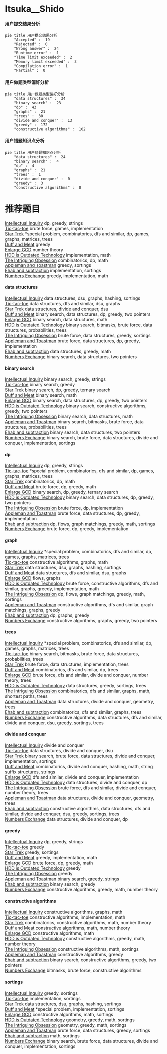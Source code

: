 # Itsuka__Shido
<!-- tabs:start -->
#### **用户提交结果分析**

```mermaid
pie title 用户提交结果分析
    "Accepted" :  19
    "Rejected" :  0
    "Wrong answer" :  24
    "Runtime error" :  1
    "Time limit exceeded" :  2
    "Memory limit exceeded" :  3
    "Compilation error" :  1
    "Partial" :  0
```
#### **用户做题类型偏好分析**

```mermaid
pie title 用户做题类型偏好分析
    "data structures" :  34
    "binary search" :  23
    "dp" :  43
    "graphs" :  21
    "trees" :  30
    "divide and conquer" :  13
    "greedy" :  172
    "constructive algorithms" :  102
```
#### **用户错题知识点分析**

```mermaid
pie title 用户错题知识点分析
    "data structures" :  24
    "binary search" :  4
    "dp" :  4
    "graphs" :  21
    "trees" :  1
    "divide and conquer" :  0
    "greedy" :  3
    "constructive algorithms" :  0
```
<!-- tabs:end -->
# 推荐题目
[Intellectual Inquiry](http://codeforces.com/problemset/problem/645/E)		dp,
                        greedy,
                        strings		  
[Tic-tac-toe](http://codeforces.com/problemset/problem/3/C)		brute force,
                        games,
                        implementation		  
[Star Trek](http://codeforces.com/problemset/problem/1402/C)		*special problem,
                        combinatorics,
                        dfs and similar,
                        dp,
                        games,
                        graphs,
                        matrices,
                        trees		  
[Duff and Meat](http://codeforces.com/problemset/problem/588/A)		greedy		  
[Enlarge GCD](http://codeforces.com/problemset/problem/1034/A)		number theory		  
[HDD is Outdated Technology](http://codeforces.com/problemset/problem/612/B)		implementation,
                        math		  
[The Intriguing Obsession](http://codeforces.com/problemset/problem/869/C)		combinatorics,
                        dp,
                        math		  
[Appleman and Toastman](http://codeforces.com/problemset/problem/461/A)		greedy,
                        sortings		  
[Ehab and subtraction](http://codeforces.com/problemset/problem/1088/B)		implementation,
                        sortings		  
[Numbers Exchange](http://codeforces.com/problemset/problem/746/E)		greedy,
                        implementation,
                        math		  
<!-- tabs:start -->
#### **data structures**
[Intellectual Inquiry](http://codeforces.com/problemset/problem/190/E)		data structures,
                        dsu,
                        graphs,
                        hashing,
                        sortings		  
[Tic-tac-toe](http://codeforces.com/problemset/problem/920/E)		data structures,
                        dfs and similar,
                        dsu,
                        graphs		  
[Star Trek](http://codeforces.com/problemset/problem/763/E)		data structures,
                        divide and conquer,
                        dsu		  
[Duff and Meat](http://codeforces.com/problemset/problem/1492/C)		binary search,
                        data structures,
                        dp,
                        greedy,
                        two pointers		  
[Enlarge GCD](http://codeforces.com/problemset/problem/1490/G)		binary search,
                        data structures,
                        math		  
[HDD is Outdated Technology](http://codeforces.com/problemset/problem/1479/D)		binary search,
                        bitmasks,
                        brute force,
                        data structures,
                        probabilities,
                        trees		  
[The Intriguing Obsession](http://codeforces.com/problemset/problem/1497/A)		brute force,
                        data structures,
                        greedy,
                        sortings		  
[Appleman and Toastman](http://codeforces.com/problemset/problem/1491/C)		brute force,
                        data structures,
                        dp,
                        greedy,
                        implementation		  
[Ehab and subtraction](http://codeforces.com/problemset/problem/1492/B)		data structures,
                        greedy,
                        math		  
[Numbers Exchange](http://codeforces.com/problemset/problem/1436/E)		binary search,
                        data structures,
                        two pointers		  
#### **binary search**
[Intellectual Inquiry](https://codeforces.com/contest/779/problem/D)		binary search,
                        greedy,
                        strings		  
[Tic-tac-toe](http://codeforces.com/problemset/problem/1305/H)		binary search,
                        greedy		  
[Star Trek](http://codeforces.com/problemset/problem/808/E)		binary search,
                        dp,
                        greedy,
                        ternary search		  
[Duff and Meat](http://codeforces.com/problemset/problem/1260/B)		binary search,
                        math		  
[Enlarge GCD](http://codeforces.com/problemset/problem/1492/C)		binary search,
                        data structures,
                        dp,
                        greedy,
                        two pointers		  
[HDD is Outdated Technology](http://codeforces.com/problemset/problem/1463/D)		binary search,
                        constructive algorithms,
                        greedy,
                        two pointers		  
[The Intriguing Obsession](http://codeforces.com/problemset/problem/1490/G)		binary search,
                        data structures,
                        math		  
[Appleman and Toastman](http://codeforces.com/problemset/problem/1479/D)		binary search,
                        bitmasks,
                        brute force,
                        data structures,
                        probabilities,
                        trees		  
[Ehab and subtraction](http://codeforces.com/problemset/problem/1436/E)		binary search,
                        data structures,
                        two pointers		  
[Numbers Exchange](http://codeforces.com/problemset/problem/1461/D)		binary search,
                        brute force,
                        data structures,
                        divide and conquer,
                        implementation,
                        sortings		  
#### **dp**
[Intellectual Inquiry](http://codeforces.com/problemset/problem/645/E)		dp,
                        greedy,
                        strings		  
[Tic-tac-toe](http://codeforces.com/problemset/problem/1402/C)		*special problem,
                        combinatorics,
                        dfs and similar,
                        dp,
                        games,
                        graphs,
                        matrices,
                        trees		  
[Star Trek](http://codeforces.com/problemset/problem/869/C)		combinatorics,
                        dp,
                        math		  
[Duff and Meat](http://codeforces.com/problemset/problem/1348/E)		brute force,
                        dp,
                        greedy,
                        math		  
[Enlarge GCD](http://codeforces.com/problemset/problem/808/E)		binary search,
                        dp,
                        greedy,
                        ternary search		  
[HDD is Outdated Technology](http://codeforces.com/problemset/problem/1492/C)		binary search,
                        data structures,
                        dp,
                        greedy,
                        two pointers		  
[The Intriguing Obsession](https://codeforces.com/contest/1457/problem/C)		brute force,
                        dp,
                        implementation		  
[Appleman and Toastman](http://codeforces.com/problemset/problem/1491/C)		brute force,
                        data structures,
                        dp,
                        greedy,
                        implementation		  
[Ehab and subtraction](http://codeforces.com/problemset/problem/1437/C)		dp,
                        flows,
                        graph matchings,
                        greedy,
                        math,
                        sortings		  
[Numbers Exchange](http://codeforces.com/problemset/problem/1499/B)		brute force,
                        dp,
                        greedy,
                        implementation		  
#### **graph**
[Intellectual Inquiry](http://codeforces.com/problemset/problem/1402/C)		*special problem,
                        combinatorics,
                        dfs and similar,
                        dp,
                        games,
                        graphs,
                        matrices,
                        trees		  
[Tic-tac-toe](http://codeforces.com/problemset/problem/899/C)		constructive algorithms,
                        graphs,
                        math		  
[Star Trek](http://codeforces.com/problemset/problem/190/E)		data structures,
                        dsu,
                        graphs,
                        hashing,
                        sortings		  
[Duff and Meat](http://codeforces.com/problemset/problem/920/E)		data structures,
                        dfs and similar,
                        dsu,
                        graphs		  
[Enlarge GCD](http://codeforces.com/problemset/problem/164/C)		flows,
                        graphs		  
[HDD is Outdated Technology](http://codeforces.com/problemset/problem/1487/C)		brute force,
                        constructive algorithms,
                        dfs and similar,
                        graphs,
                        greedy,
                        implementation,
                        math		  
[The Intriguing Obsession](http://codeforces.com/problemset/problem/1437/C)		dp,
                        flows,
                        graph matchings,
                        greedy,
                        math,
                        sortings		  
[Appleman and Toastman](http://codeforces.com/problemset/problem/1470/D)		constructive algorithms,
                        dfs and similar,
                        graph matchings,
                        graphs,
                        greedy		  
[Ehab and subtraction](http://codeforces.com/problemset/problem/1476/C)		dp,
                        graphs,
                        greedy		  
[Numbers Exchange](http://codeforces.com/problemset/problem/1304/D)		constructive algorithms,
                        graphs,
                        greedy,
                        two pointers		  
#### **trees**
[Intellectual Inquiry](http://codeforces.com/problemset/problem/1402/C)		*special problem,
                        combinatorics,
                        dfs and similar,
                        dp,
                        games,
                        graphs,
                        matrices,
                        trees		  
[Tic-tac-toe](http://codeforces.com/problemset/problem/1479/D)		binary search,
                        bitmasks,
                        brute force,
                        data structures,
                        probabilities,
                        trees		  
[Star Trek](http://codeforces.com/problemset/problem/1511/C)		brute force,
                        data structures,
                        implementation,
                        trees		  
[Duff and Meat](http://codeforces.com/problemset/problem/1499/F)		combinatorics,
                        dfs and similar,
                        dp,
                        trees		  
[Enlarge GCD](http://codeforces.com/problemset/problem/1491/E)		brute force,
                        dfs and similar,
                        divide and conquer,
                        number theory,
                        trees		  
[HDD is Outdated Technology](http://codeforces.com/problemset/problem/1466/D)		data structures,
                        greedy,
                        sortings,
                        trees		  
[The Intriguing Obsession](http://codeforces.com/problemset/problem/1495/D)		combinatorics,
                        dfs and similar,
                        graphs,
                        math,
                        shortest paths,
                        trees		  
[Appleman and Toastman](http://codeforces.com/problemset/problem/1303/G)		data structures,
                        divide and conquer,
                        geometry,
                        trees		  
[Ehab and subtraction](http://codeforces.com/problemset/problem/1454/E)		combinatorics,
                        dfs and similar,
                        graphs,
                        trees		  
[Numbers Exchange](http://codeforces.com/problemset/problem/1494/D)		constructive algorithms,
                        data structures,
                        dfs and similar,
                        divide and conquer,
                        dsu,
                        greedy,
                        sortings,
                        trees		  
#### **divide and conquer**
[Intellectual Inquiry](http://codeforces.com/problemset/problem/1470/F)		divide and conquer		  
[Tic-tac-toe](http://codeforces.com/problemset/problem/763/E)		data structures,
                        divide and conquer,
                        dsu		  
[Star Trek](http://codeforces.com/problemset/problem/1461/D)		binary search,
                        brute force,
                        data structures,
                        divide and conquer,
                        implementation,
                        sortings		  
[Duff and Meat](http://codeforces.com/problemset/problem/1466/G)		combinatorics,
                        divide and conquer,
                        hashing,
                        math,
                        string suffix structures,
                        strings		  
[Enlarge GCD](http://codeforces.com/problemset/problem/1490/D)		dfs and similar,
                        divide and conquer,
                        implementation		  
[HDD is Outdated Technology](https://codeforces.com/contest/1483/problem/C)		data structures,
                        divide and conquer,
                        dp		  
[The Intriguing Obsession](http://codeforces.com/problemset/problem/1491/E)		brute force,
                        dfs and similar,
                        divide and conquer,
                        number theory,
                        trees		  
[Appleman and Toastman](http://codeforces.com/problemset/problem/1303/G)		data structures,
                        divide and conquer,
                        geometry,
                        trees		  
[Ehab and subtraction](http://codeforces.com/problemset/problem/1494/D)		constructive algorithms,
                        data structures,
                        dfs and similar,
                        divide and conquer,
                        dsu,
                        greedy,
                        sortings,
                        trees		  
[Numbers Exchange](http://codeforces.com/problemset/problem/1482/E)		data structures,
                        divide and conquer,
                        dp		  
#### **greedy**
[Intellectual Inquiry](http://codeforces.com/problemset/problem/645/E)		dp,
                        greedy,
                        strings		  
[Tic-tac-toe](http://codeforces.com/problemset/problem/588/A)		greedy		  
[Star Trek](http://codeforces.com/problemset/problem/461/A)		greedy,
                        sortings		  
[Duff and Meat](http://codeforces.com/problemset/problem/746/E)		greedy,
                        implementation,
                        math		  
[Enlarge GCD](http://codeforces.com/problemset/problem/1348/E)		brute force,
                        dp,
                        greedy,
                        math		  
[HDD is Outdated Technology](http://codeforces.com/problemset/problem/1267/E)		greedy		  
[The Intriguing Obsession](http://codeforces.com/problemset/problem/1452/C)		greedy		  
[Appleman and Toastman](https://codeforces.com/contest/779/problem/D)		binary search,
                        greedy,
                        strings		  
[Ehab and subtraction](http://codeforces.com/problemset/problem/1305/H)		binary search,
                        greedy		  
[Numbers Exchange](https://codeforces.com/contest/1150/problem/C)		constructive algorithms,
                        greedy,
                        math,
                        number theory		  
#### **constructive algorithms**
[Intellectual Inquiry](http://codeforces.com/problemset/problem/899/C)		constructive algorithms,
                        graphs,
                        math		  
[Tic-tac-toe](http://codeforces.com/problemset/problem/369/B)		constructive algorithms,
                        implementation,
                        math		  
[Star Trek](http://codeforces.com/problemset/problem/894/B)		combinatorics,
                        constructive algorithms,
                        math,
                        number theory		  
[Duff and Meat](http://codeforces.com/problemset/problem/271/E)		constructive algorithms,
                        math,
                        number theory		  
[Enlarge GCD](http://codeforces.com/problemset/problem/894/C)		constructive algorithms,
                        math		  
[HDD is Outdated Technology](https://codeforces.com/contest/1150/problem/C)		constructive algorithms,
                        greedy,
                        math,
                        number theory		  
[The Intriguing Obsession](http://codeforces.com/problemset/problem/1110/E)		constructive algorithms,
                        math,
                        sortings		  
[Appleman and Toastman](http://codeforces.com/problemset/problem/1493/A)		constructive algorithms,
                        greedy		  
[Ehab and subtraction](http://codeforces.com/problemset/problem/1463/D)		binary search,
                        constructive algorithms,
                        greedy,
                        two pointers		  
[Numbers Exchange](https://codeforces.com/contest/1456/problem/B)		bitmasks,
                        brute force,
                        constructive algorithms		  
#### **sortings**
[Intellectual Inquiry](http://codeforces.com/problemset/problem/461/A)		greedy,
                        sortings		  
[Tic-tac-toe](http://codeforces.com/problemset/problem/1088/B)		implementation,
                        sortings		  
[Star Trek](http://codeforces.com/problemset/problem/190/E)		data structures,
                        dsu,
                        graphs,
                        hashing,
                        sortings		  
[Duff and Meat](http://codeforces.com/problemset/problem/1297/B)		*special problem,
                        implementation,
                        sortings		  
[Enlarge GCD](http://codeforces.com/problemset/problem/1110/E)		constructive algorithms,
                        math,
                        sortings		  
[HDD is Outdated Technology](https://codeforces.com/contest/1496/problem/C)		geometry,
                        greedy,
                        math,
                        sortings		  
[The Intriguing Obsession](http://codeforces.com/problemset/problem/1495/A)		geometry,
                        greedy,
                        math,
                        sortings		  
[Appleman and Toastman](http://codeforces.com/problemset/problem/1497/A)		brute force,
                        data structures,
                        greedy,
                        sortings		  
[Ehab and subtraction](http://codeforces.com/problemset/problem/1427/A)		math,
                        sortings		  
[Numbers Exchange](http://codeforces.com/problemset/problem/1461/D)		binary search,
                        brute force,
                        data structures,
                        divide and conquer,
                        implementation,
                        sortings		  
<!-- tabs:end -->

